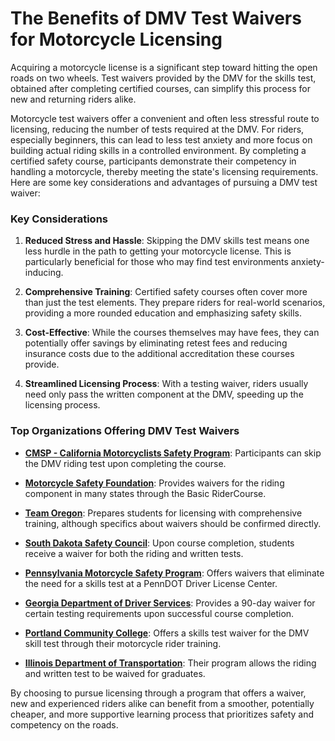 # The Benefits of DMV Test Waivers for Motorcycle Licensing

Acquiring a motorcycle license is a significant step toward hitting the open roads on two wheels. Test waivers provided by the DMV for the skills test, obtained after completing certified courses, can simplify this process for new and returning riders alike.

Motorcycle test waivers offer a convenient and often less stressful route to licensing, reducing the number of tests required at the DMV. For riders, especially beginners, this can lead to less test anxiety and more focus on building actual riding skills in a controlled environment. By completing a certified safety course, participants demonstrate their competency in handling a motorcycle, thereby meeting the state's licensing requirements. Here are some key considerations and advantages of pursuing a DMV test waiver:

### Key Considerations

1. **Reduced Stress and Hassle**: Skipping the DMV skills test means one less hurdle in the path to getting your motorcycle license. This is particularly beneficial for those who may find test environments anxiety-inducing.
   
2. **Comprehensive Training**: Certified safety courses often cover more than just the test elements. They prepare riders for real-world scenarios, providing a more rounded education and emphasizing safety skills.

3. **Cost-Effective**: While the courses themselves may have fees, they can potentially offer savings by eliminating retest fees and reducing insurance costs due to the additional accreditation these courses provide.
   
4. **Streamlined Licensing Process**: With a testing waiver, riders usually need only pass the written component at the DMV, speeding up the licensing process.

### Top Organizations Offering DMV Test Waivers

- **[CMSP - California Motorcyclists Safety Program](/dir/cmsp_-_california_motorcyclists_safety_program)**: Participants can skip the DMV riding test upon completing the course.
  
- **[Motorcycle Safety Foundation](/dir/motorcycle_safety_foundation)**: Provides waivers for the riding component in many states through the Basic RiderCourse.
  
- **[Team Oregon](/dir/team_oregon)**: Prepares students for licensing with comprehensive training, although specifics about waivers should be confirmed directly.
  
- **[South Dakota Safety Council](/dir/south_dakota_safety_council)**: Upon course completion, students receive a waiver for both the riding and written tests.
  
- **[Pennsylvania Motorcycle Safety Program](/dir/pennsylvania_motorcycle_safety_program)**: Offers waivers that eliminate the need for a skills test at a PennDOT Driver License Center.
  
- **[Georgia Department of Driver Services](/dir/georgia_department_of_driver_services)**: Provides a 90-day waiver for certain testing requirements upon successful course completion.
  
- **[Portland Community College](/dir/portland_community_college)**: Offers a skills test waiver for the DMV skill test through their motorcycle rider training.
  
- **[Illinois Department of Transportation](/dir/illinois_department_of_transportation)**: Their program allows the riding and written test to be waived for graduates.

By choosing to pursue licensing through a program that offers a waiver, new and experienced riders alike can benefit from a smoother, potentially cheaper, and more supportive learning process that prioritizes safety and competency on the roads.